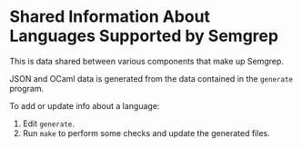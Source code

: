 Shared Information About Languages Supported by Semgrep
==

This is data shared between various components that make up Semgrep.

JSON and OCaml data is generated from the data contained in the
`generate` program.

To add or update info about a language:

1. Edit `generate`.
2. Run `make` to perform some checks and update the generated files.
